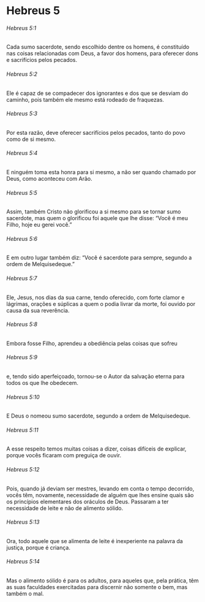 # Hebreus 5

###### Hebreus 5:1

Cada sumo sacerdote, sendo escolhido dentre os homens, é constituído nas coisas relacionadas com Deus, a favor dos homens, para oferecer dons e sacrifícios pelos pecados.

###### Hebreus 5:2

Ele é capaz de se compadecer dos ignorantes e dos que se desviam do caminho, pois também ele mesmo está rodeado de fraquezas.

###### Hebreus 5:3

Por esta razão, deve oferecer sacrifícios pelos pecados, tanto do povo como de si mesmo.

###### Hebreus 5:4

E ninguém toma esta honra para si mesmo, a não ser quando chamado por Deus, como aconteceu com Arão.

###### Hebreus 5:5

Assim, também Cristo não glorificou a si mesmo para se tornar sumo sacerdote, mas quem o glorificou foi aquele que lhe disse: “Você é meu Filho, hoje eu gerei você.”

###### Hebreus 5:6

E em outro lugar também diz: “Você é sacerdote para sempre, segundo a ordem de Melquisedeque.”

###### Hebreus 5:7

Ele, Jesus, nos dias da sua carne, tendo oferecido, com forte clamor e lágrimas, orações e súplicas a quem o podia livrar da morte, foi ouvido por causa da sua reverência.

###### Hebreus 5:8

Embora fosse Filho, aprendeu a obediência pelas coisas que sofreu

###### Hebreus 5:9

e, tendo sido aperfeiçoado, tornou-se o Autor da salvação eterna para todos os que lhe obedecem.

###### Hebreus 5:10

E Deus o nomeou sumo sacerdote, segundo a ordem de Melquisedeque.

###### Hebreus 5:11

A esse respeito temos muitas coisas a dizer, coisas difíceis de explicar, porque vocês ficaram com preguiça de ouvir.

###### Hebreus 5:12

Pois, quando já deviam ser mestres, levando em conta o tempo decorrido, vocês têm, novamente, necessidade de alguém que lhes ensine quais são os princípios elementares dos oráculos de Deus. Passaram a ter necessidade de leite e não de alimento sólido.

###### Hebreus 5:13

Ora, todo aquele que se alimenta de leite é inexperiente na palavra da justiça, porque é criança.

###### Hebreus 5:14

Mas o alimento sólido é para os adultos, para aqueles que, pela prática, têm as suas faculdades exercitadas para discernir não somente o bem, mas também o mal.

